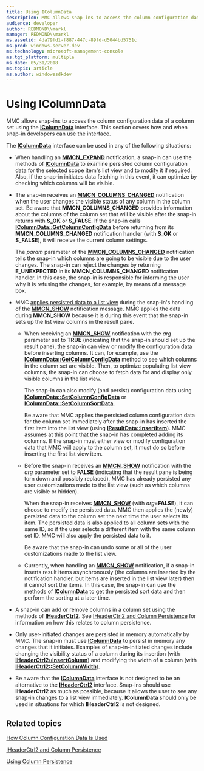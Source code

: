 ```yaml
---
title: Using IColumnData
description: MMC allows snap-ins to access the column configuration data of a column set using the IColumnData interface. This section covers how and when snap-in developers can use the interface.
audience: developer
author: REDMOND\\markl
manager: REDMOND\\markl
ms.assetid: 4da79fd1-f887-447c-89fd-d5044bd5751c
ms.prod: windows-server-dev
ms.technology: microsoft-management-console
ms.tgt_platform: multiple
ms.date: 05/31/2018
ms.topic: article
ms.author: windowssdkdev
---
```


# Using IColumnData

MMC allows snap-ins to access the column configuration data of a column set using the [**IColumnData**](icolumndata.md) interface. This section covers how and when snap-in developers can use the interface.

The [**IColumnData**](icolumndata.md) interface can be used in any of the following situations:

-   When handling an [**MMCN\_EXPAND**](mmcn-expand.md) notification, a snap-in can use the methods of [**IColumnData**](icolumndata.md) to examine persisted column configuration data for the selected scope item's list view and to modify it if required. Also, if the snap-in initiates data fetching in this event, it can optimize by checking which columns will be visible.
-   The snap-in receives an [**MMCN\_COLUMNS\_CHANGED**](mmcn-columns-changed.md) notification when the user changes the visible status of any column in the column set. Be aware that **MMCN\_COLUMNS\_CHANGED** provides information about the columns of the column set that will be visible after the snap-in returns with **S\_OK** or **S\_FALSE**. If the snap-in calls [**IColumnData::GetColumnConfigData**](icolumndata-getcolumnconfigdata.md) before returning from its **MMCN\_COLUMNS\_CHANGED** notification handler (with **S\_OK** or **S\_FALSE**), it will receive the current column settings.

    The *param* parameter of the [**MMCN\_COLUMNS\_CHANGED**](mmcn-columns-changed.md) notification tells the snap-in which columns are going to be visible due to the user changes. The snap-in can reject the changes by returning **E\_UNEXPECTED** in its **MMCN\_COLUMNS\_CHANGED** notification handler. In this case, the snap-in is responsible for informing the user why it is refusing the changes, for example, by means of a message box.

-   MMC [applies persisted data to a list view](how-column-configuration-data-is-used.md#applying-persisted-data-to-a-list-view) during the snap-in's handling of the [**MMCN\_SHOW**](mmcn-show.md) notification message. MMC applies the data during **MMCN\_SHOW** because it is during this event that the snap-in sets up the list view columns in the result pane.

    -   When receiving an [**MMCN\_SHOW**](mmcn-show.md) notification with the *arg* parameter set to **TRUE** (indicating that the snap-in should set up the result pane), the snap-in can view or modify the configuration data before inserting columns. It can, for example, use the [**IColumnData::GetColumnConfigData**](icolumndata-getcolumnconfigdata.md) method to see which columns in the column set are visible. Then, to optimize populating list view columns, the snap-in can choose to fetch data for and display only visible columns in the list view.

        The snap-in can also modify (and persist) configuration data using [**IColumnData::SetColumnConfigData**](icolumndata-setcolumnconfigdata.md) or [**IColumnData::SetColumnSortData**](icolumndata-setcolumnsortdata.md).

        Be aware that MMC applies the persisted column configuration data for the column set immediately after the snap-in has inserted the first item into the list view (using [**IResultData::InsertItem**](iresultdata-insertitem.md)). MMC assumes at this point that the snap-in has completed adding its columns. If the snap-in must either view or modify configuration data that MMC will apply to the column set, it must do so before inserting the first list view item.

    -   Before the snap-in receives an [**MMCN\_SHOW**](mmcn-show.md) notification with the *arg* parameter set to **FALSE** (indicating that the result pane is being torn down and possibly replaced), MMC has already persisted any user customizations made to the list view (such as which columns are visible or hidden).

        When the snap-in receives [**MMCN\_SHOW**](mmcn-show.md) (with *arg*=**FALSE**), it can choose to modify the persisted data. MMC then applies the (newly) persisted data to the column set the next time the user selects its item. The persisted data is also applied to all column sets with the same ID, so if the user selects a different item with the same column set ID, MMC will also apply the persisted data to it.

        Be aware that the snap-in can undo some or all of the user customizations made to the list view.

    -   Currently, when handling an [**MMCN\_SHOW**](mmcn-show.md) notification, if a snap-in inserts result items asynchronously (the columns are inserted by the notification handler, but items are inserted in the list view later) then it cannot sort the items. In this case, the snap-in can use the methods of [**IColumnData**](icolumndata.md) to get the persisted sort data and then perform the sorting at a later time.

-   A snap-in can add or remove columns in a column set using the methods of [**IHeaderCtrl2**](iheaderctrl2.md). See [IHeaderCtrl2 and Column Persistence](iheaderctrl2-and-column-persistence.md) for information on how this relates to column persistence.
-   Only user-initiated changes are persisted in memory automatically by MMC. The snap-in must use [**IColumnData**](icolumndata.md) to persist in memory any changes that it initiates. Examples of snap-in-initiated changes include changing the visibility status of a column during its insertion (with [**IHeaderCtrl2::InsertColumn**](iheaderctrl2-insertcolumn.md)) and modifying the width of a column (with [**IHeaderCtrl2::SetColumnWidth**](iheaderctrl2-setcolumnwidth.md)).
-   Be aware that the [**IColumnData**](icolumndata.md) interface is not designed to be an alternative to the [**IHeaderCtrl2**](iheaderctrl2.md) interface. Snap-ins should use **IHeaderCtrl2** as much as possible, because it allows the user to see any snap-in changes to a list view immediately. **IColumnData** should only be used in situations for which **IHeaderCtrl2** is not designed.

## Related topics

<dl> <dt>

[How Column Configuration Data Is Used](how-column-configuration-data-is-used.md)
</dt> <dt>

[IHeaderCtrl2 and Column Persistence](iheaderctrl2-and-column-persistence.md)
</dt> <dt>

[Using Column Persistence](using-column-persistence.md)
</dt> </dl>

 

 




